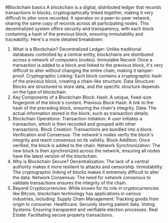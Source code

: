 #Blockchain basics
A blockchain is a digital, distributed ledger that records transactions in blocks, cryptographically linked together, making it very difficult to alter once recorded. It operates on a peer-to-peer network, sharing the same copy of records across all participating nodes. This decentralized system offers security and transparency, with each block containing a hash of the previous block, ensuring immutability and traceability. 
Here's a more detailed breakdown:
1. What is a Blockchain?
Decentralized Ledger:
Unlike traditional databases controlled by a central entity, blockchains are distributed across a network of computers (nodes). 
Immutable Record:
Once a transaction is added to a block and linked to the previous block, it's very difficult to alter without changing the entire chain, making it tamper-proof. 
Cryptographic Linking:
Each block contains a cryptographic hash of the previous block, creating a chain-like structure. 
Data Structure:
Blocks are structured to store data, and the specific structure depends on the type of blockchain. 
2. Key Components of a Blockchain Block:
Hash: A unique, fixed-size fingerprint of the block's content.
Previous Block Hash: A link to the hash of the preceding block, ensuring the chain's integrity.
Data: The actual information stored in the block, such as transaction details.
3. Blockchain Operations:
Transaction Initiation: A user initiates a transaction, which is then recorded and grouped with other transactions.
Block Creation: Transactions are bundled into a block.
Verification and Consensus: The network's nodes verify the block's integrity and reach consensus on its validity.
Block Addition: Once verified, the block is added to the chain.
Network Synchronization: The new block is then synchronized across the network, ensuring all nodes have the latest version of the blockchain. 
4. Why is Blockchain Secure?
Decentralization:
The lack of a central authority makes it more resilient to attacks and censorship. 
Immutability:
The cryptographic linking of blocks makes it extremely difficult to alter the data. 
Network Consensus:
The need for network consensus to validate transactions ensures the integrity of the chain. 
5. Beyond Cryptocurrencies:
While known for its role in cryptocurrencies like Bitcoin, blockchain technology has applications in various industries, including: 
Supply Chain Management: Tracking goods from origin to consumer.
Healthcare: Securely storing patient data.
Voting Systems: Ensuring transparent and verifiable election processes.
Real Estate: Facilitating secure property transactions.
